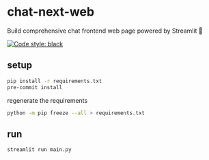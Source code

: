 # chat-next-web

Build comprehensive chat frontend web page powered by Streamlit 🚀

[![Code style: black](https://img.shields.io/badge/code%20style-black-000000.svg)](https://github.com/psf/black)

## setup

```bash
pip install -r requirements.txt
pre-commit install
```

regenerate the requirements

```bash
python -m pip freeze --all > requirements.txt
```

## run

```bash
streamlit run main.py
```
